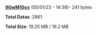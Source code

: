 [**9GwM1Gcv**](/data/9GwM1Gcv.txt) (05/01/23 - 14:36)- 241 bytes

**Total Datas**: 2961

**Total Size**: 19.25 MB / 19.2 MB